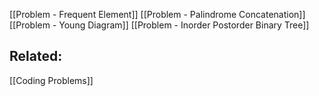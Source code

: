 [[Problem - Frequent Element]]
[[Problem - Palindrome Concatenation]]
[[Problem - Young Diagram]]
[[Problem - Inorder Postorder Binary Tree]]



## Related:
[[Coding Problems]]